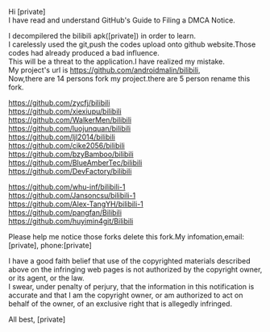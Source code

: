 Hi [private]  
I have read and understand GitHub's Guide to Filing a DMCA Notice.  

I decompilered the bilibili apk([private]) in order to learn.  
I carelessly used the git,push the codes upload onto github website.Those codes had already produced a bad influence.  
This will be a threat to the application.I have realized my mistake.  
My project's url is https://github.com/androidmalin/bilibili,  
Now,there are 14 persons fork my project.there are 5 person rename this fork.  

https://github.com/zycfj/bilibili  
https://github.com/xiexiupu/bilibili  
https://github.com/WalkerMen/bilibili  
https://github.com/luojunquan/bilibili  
https://github.com/ljl2014/bilibili  
https://github.com/cike2056/bilibili  
https://github.com/bzyBamboo/bilibili  
https://github.com/BlueAmberTec/bilibili  
https://github.com/DevFactory/bilibili  

https://github.com/whu-inf/bilibili-1  
https://github.com/Jansoncsu/bilibili-1  
https://github.com/Alex-TangYH/bilibili-1  
https://github.com/pangfan/Bilibili  
https://github.com/huyimin4git/Bilibili  

Please help me notice those forks delete this fork.My infomation,email:[private], phone:[private]

I have a good faith belief that use of the copyrighted materials described above on the infringing web pages is not authorized by the copyright owner, or its agent, or the law.  
I swear, under penalty of perjury, that the information in this notification is accurate and that I am the copyright owner, or am authorized to act on behalf of the owner, of an exclusive right that is allegedly infringed.

All best,
[private]
